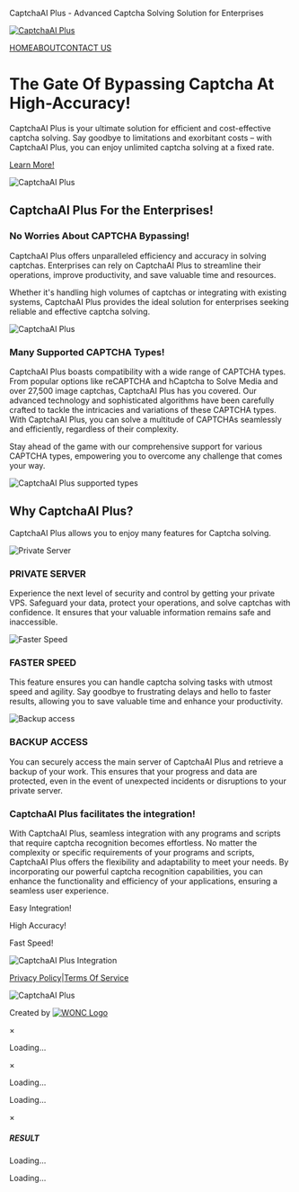 CaptchaAI Plus - Advanced Captcha Solving Solution for Enterprises



[![CaptchaAI Plus](https://captchaaiplus.com/assets/img/upload/modules/1688566731.png)](/)

[HOME](/home)[ABOUT](/about)[CONTACT US](/contact)

The Gate Of Bypassing Captcha At High-Accuracy!
===============================================

CaptchaAI Plus is your ultimate solution for efficient and cost-effective captcha solving. Say goodbye to limitations and exorbitant costs – with CaptchaAI Plus, you can enjoy unlimited captcha solving at a fixed rate.

[Learn More!](#sec-7)

![CaptchaAI Plus](https://captchaaiplus.com/assets/img/upload/749/1688640104.png)

CaptchaAI Plus For the Enterprises!
-----------------------------------

### No Worries About CAPTCHA Bypassing!

CaptchaAI Plus offers unparalleled efficiency and accuracy in solving captchas. Enterprises can rely on CaptchaAI Plus to streamline their operations, improve productivity, and save valuable time and resources.

Whether it's handling high volumes of captchas or integrating with existing systems, CaptchaAI Plus provides the ideal solution for enterprises seeking reliable and effective captcha solving.

![CaptchaAI Plus](https://captchaaiplus.com/assets/img/upload/749/1688768775.jpg)

### Many Supported CAPTCHA Types!

CaptchaAI Plus boasts compatibility with a wide range of CAPTCHA types. From popular options like reCAPTCHA and hCaptcha to Solve Media and over 27,500 image captchas, CaptchaAI Plus has you covered. Our advanced technology and sophisticated algorithms have been carefully crafted to tackle the intricacies and variations of these CAPTCHA types. With CaptchaAI Plus, you can solve a multitude of CAPTCHAs seamlessly and efficiently, regardless of their complexity.

Stay ahead of the game with our comprehensive support for various CAPTCHA types, empowering you to overcome any challenge that comes your way.

![CaptchaAI Plus supported types](https://captchaaiplus.com/assets/img/upload/749/1688641379.png)

Why CaptchaAI Plus?
-------------------

CaptchaAI Plus allows you to enjoy many features for Captcha solving.

![Private Server](https://captchaaiplus.com/assets/img/upload/749/1688643116.png)

### PRIVATE SERVER

Experience the next level of security and control by getting your private VPS. Safeguard your data, protect your operations, and solve captchas with confidence. It ensures that your valuable information remains safe and inaccessible.

![Faster Speed](https://captchaaiplus.com/assets/img/upload/749/1688643151.png)

### FASTER SPEED

This feature ensures you can handle captcha solving tasks with utmost speed and agility. Say goodbye to frustrating delays and hello to faster results, allowing you to save valuable time and enhance your productivity.

![Backup access](https://captchaaiplus.com/assets/img/upload/749/1688643163.png)

### BACKUP ACCESS

You can securely access the main server of CaptchaAI Plus and retrieve a backup of your work. This ensures that your progress and data are protected, even in the event of unexpected incidents or disruptions to your private server.

### CaptchaAI Plus facilitates the integration!

With CaptchaAI Plus, seamless integration with any programs and scripts that require captcha recognition becomes effortless. No matter the complexity or specific requirements of your programs and scripts, CaptchaAI Plus offers the flexibility and adaptability to meet your needs. By incorporating our powerful captcha recognition capabilities, you can enhance the functionality and efficiency of your applications, ensuring a seamless user experience.

Easy Integration!

High Accuracy!

Fast Speed!

![CaptchaAI Plus Integration](https://captchaaiplus.com/assets/img/upload/749/1688640291.png)

[Privacy Policy](/privacy)|[Terms Of Service](/tos)

![CaptchaAI Plus](https://captchaaiplus.com/assets/img/upload/modules/1688636740.png)

Created by [![WONC Logo](https://woncapp.com/assets/img/logo.png)](https://woncapp.com)



×

Loading...



×

Loading...



Loading...



×

##### RESULT

Loading...



Loading...